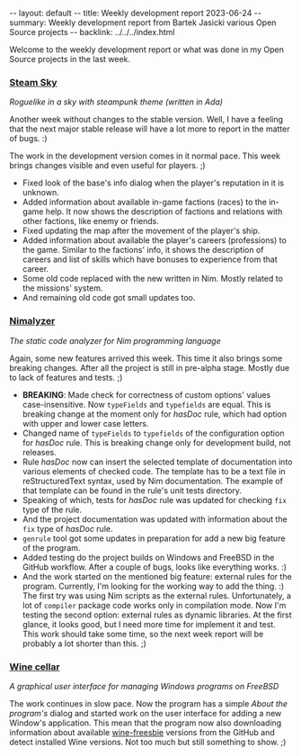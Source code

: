 -- layout: default
-- title: Weekly development report 2023-06-24
-- summary: Weekly development report from Bartek Jasicki various Open Source projects
-- backlink: ../../../index.html

Welcome to the weekly development report or what was done in my Open Source
projects in the last week.

### [Steam Sky](https://www.laeran.pl/repositories/steamsky)

*Roguelike in a sky with steampunk theme (written in Ada)*

Another week without changes to the stable version. Well, I have a feeling that
the next major stable release will have a lot more to report in the matter of
bugs. :)

The work in the development version comes in it normal pace. This week brings
changes visible and even useful for players. ;)

* Fixed look of the base's info dialog when the player's reputation in it is
  unknown.
* Added information about available in-game factions (races) to the in-game
  help. It now shows the description of factions and relations with other
  factions, like enemy or friends.
* Fixed updating the map after the movement of the player's ship.
* Added information about available the player's careers (professions) to the
  game. Similar to the factions' info, it shows the description of careers and
  list of skills which have bonuses to experience from that career.
* Some old code replaced with the new written in Nim. Mostly related to the
  missions' system.
* And remaining old code got small updates too.

### [Nimalyzer](https://www.laeran.pl/repositories/nimalyzer)

*The static code analyzer for Nim programming language*

Again, some new features arrived this week. This time it also brings some
breaking changes. After all the project is still in pre-alpha stage. Mostly due
to lack of features and tests. ;)

* **BREAKING**: Made check for correctness of custom options' values
  case-insensitive. Now `typeFields` and `typefields` are equal. This is
  breaking change at the moment only for *hasDoc* rule, which had option with
  upper and lower case letters.
* Changed name of `typeFields` to `typefields` of the configuration option for
  *hasDoc* rule. This is breaking change only for development build, not
  releases.
* Rule *hasDoc* now can insert the selected template of documentation into
  various elements of checked code. The template has to be a text file in
  reStructuredText syntax, used by Nim documentation. The example of that
  template can be found in the rule's unit tests directory.
* Speaking of which, tests for *hasDoc* rule was updated for checking `fix`
  type of the rule.
* And the project documentation was updated with information about the `fix`
  type of *hasDoc* rule.
* `genrule` tool got some updates in preparation for add a new big feature of
  the program.
* Added testing do the project builds on Windows and FreeBSD in the GitHub
  workflow. After a couple of bugs, looks like everything works. :)
* And the work started on the mentioned big feature: external rules for the
  program. Currently, I'm looking for the working way to add the thing. :) The
  first try was using Nim scripts as the external rules. Unfortunately, a lot
  of `compiler` package code works only in compilation mode. Now I'm testing
  the second option: external rules as dynamic libraries. At the first glance,
  it looks good, but I need more time for implement it and test. This work
  should take some time, so the next week report will be probably a lot shorter
  than this. ;)

### [Wine cellar](https://www.laeran.pl/repositories/winecellar)

*A graphical user interface for managing Windows programs on FreeBSD*

The work continues in slow pace. Now the program has a simple *About the
program's* dialog and started work on the user interface for adding a new
Window's application. This mean that the program now also downloading
information about available [wine-freesbie](https://github.com/thindil/wine-freesbie)
versions from the GitHub and detect installed Wine versions. Not too much but
still something to show. ;)
